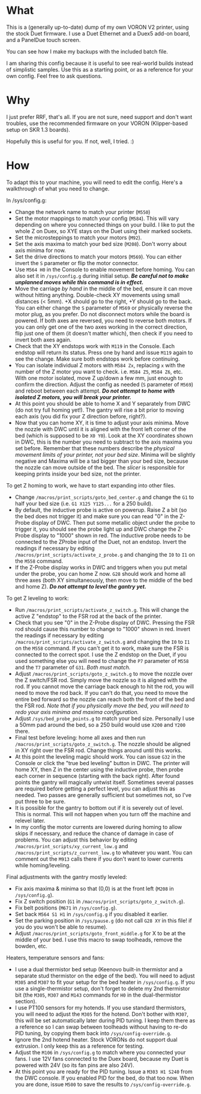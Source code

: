 # What

This is a (generally up-to-date) dump of my own VORON V2 printer, using the stock Duet firmware. I use a Duet Ethernet and a Duex5 add-on board, and a PanelDue touch screen.

You can see how I make my backups with the included batch file.

I am sharing this config because it is useful to see real-world builds instead of simplistic samples. Use this as a starting point, or as a reference for your own config. Feel free to ask questions.

# Why

I just prefer RRF, that's all. If you are not sure, need support and don't want troubles, use the recommended firmware on your VORON (Klipper-based setup on SKR 1.3 boards).

Hopefully this is useful for you. If not, well, I tried. :)

# How

To adapt this to your machine, you will need to edit the config. Here's a walkthrough of what you need to change.

In /sys/config.g:
- Change the network name to match your printer (`M550`)
- Set the motor mappings to match your config (`M584`). This will vary depending on where you connected things on your build. I like to put the whole Z on Duex, so XYE stays on the Duet using their marked sockets.
- Set the microsteppings to match your motors (`M92`).
- Set the axis maxima to match your bed size (`M208`). Don't worry about axis minima for now.
- Set the drive directions to match your motors (`M569`). You can either invert the `S` parameter or flip the motor connector.
- Use `M564 H0` in the Console to enable movement before homing. You can also set it in `/sys/config.g` during initial setup. **_Be careful not to make unplanned moves while this command is in effect._**
- Move the carriage _by hand_ in the middle of the bed, ensure it can move without hitting anything. Double-check XY movements using small distances (< 5mm). +X should go to the right, +Y should go to the back. You can either change the `S` parameter of `M569` or physically reverse the motor plug, as you prefer. Do not disconnect motors while the board is powered. If both axes are reversed, you need to reverse both motors. If you can only get one of the two axes working in the correct direction, flip just one of them (it doesn't matter which), then check if you need to invert both axes again. 
- Check that the XY endstops work with `M119` in the Console. Each endstop will return its status. Press one by hand and issue `M119` again to see the change. Make sure both endstops work before continuing.
- You can isolate individual Z motors with `M584 Zx`, replacing `x` with the number of the Z motor you want to check. i.e. `M584 Z5`, `M584 Z6`, etc. With one motor isolated, move Z up/down a few mm, just enough to confirm the direction. Adjust the config as needed (`S` parameter of `M569`) and reboot between each attempt. **_Do not attempt to home with isolated Z motors, you will break your printer._**
- At this point you should be able to home X and Y separately from DWC (do not try full homing yet!). The gantry will rise a bit prior to moving each axis (you did fix your Z direction before, right?).
- Now that you can home XY, it is time to adjust your axis minima. Move the nozzle with DWC until it is aligned with the front left corner of the bed (which is supposed to be `X0 Y0`). Look at the XY coordinates shown in DWC, this is the number you need to subtract to the axis maxima you set before. Remember that these numbers describe the _physical movement limits of your printer, not your bed size_. Minima will be slightly negative and Maxima will be a tad bigger than your bed size, because the nozzle can move outside of the bed. The _slicer_ is responsible for keeping prints inside your bed size, not the printer.

To get Z homing to work, we have to start expanding into other files.
- Change `/macros/print_scripts/goto_bed_center.g` and change the `G1` to half your bed size (i.e. `G1 X125 Y125...` for a 250 build).
- By default, the inductive probe is active on powerup. Raise Z a bit (so the bed does not trigger it) and make sure you can read "0" in the Z-Probe display of DWC. Then put some metallic object under the probe to trigger it, you should see the probe light up and DWC change the Z-Probe display to "1000" shown in red. The inductive probe needs to be connected to the ZProbe input of the Duet, not an endstop. Invert the readings if necessary by editing `/macros/print_scripts/activate_z_probe.g` and changing the `I0` to `I1` on the `M558` command.
- If the Z-Probe display works in DWC and triggers when you put metal under the probe, you can home Z now. `G28` should work and home all three axes (both XY simultaneously, then move to the middle of the bed and home Z). **_Do not attempt to level the gantry yet._**

To get Z leveling to work:
- Run `/macros/print_scripts/activate_z_switch.g`. This will change the active Z "endstop" to the FSR rod at the back of the printer.
- Check that you see "0" in the Z-Probe display of DWC. Pressing the FSR rod should cause this number to change to "1000" shown in red. Invert the readings if necessary by editing `/macros/print_scripts/activate_z_switch.g` and changing the `I0` to `I1` on the `M558` command. If you can't get it to work, make sure the FSR is connected to the correct spot. I use the Z endstop on the Duet, if you used something else you will need to change the `P7` parameter of `M558` and the `T7` parameter of `G31`. _Both must match._
- Adjust `/macros/print_scripts/goto_z_switch.g` to move the nozzle over the Z switch/FSR rod. Simply move the nozzle so it is aligned with the rod. If you cannot move the carriage back enough to hit the rod, you will need to move the rod back. If you can't do that, you need to move the entire bed forward so the nozzle can reach both the front of the bed and the FSR rod. _Note that if you physically move the bed, you will need to redo your axis minima and maxima configuration._
- Adjust `/sys/bed_probe_points.g` to match your bed size. Personally I use a 50mm pad around the bed, so a 250 build would use `X200` and `Y200` there.
- Final test before leveling: home all axes and then run `/macros/print_scripts/goto_z_switch.g`. The nozzle should be aligned in XY right over the FSR rod. Change things around until this works.
- At this point the leveling magic should work. You can issue `G32` in the Console or click the "true bed leveling" button in DWC. The printer will home XY, then Z in the center using the inductive probe, then probe each corner in sequence (starting with the back right). After found points the gantry will magically untwist itself. Sometimes several passes are required before getting a perfect level, you can adjust this as needed. Two passes are generally sufficient but sometimes not, so I've put three to be sure.
- It is possible for the gantry to bottom out if it is severely out of level. This is normal. This will not happen when you turn off the machine and relevel later. 
- In my config the motor currents are lowered during homing to allow skips if necessary, and reduce the chance of damage in case of problems. You can adjust this behavior by editing `/macros/print_scripts/xy_current_low.g` and `/macros/print_scripts/z_current_low.g` to whatever you want. You can comment out the `M913` calls there if you don't want to lower currents while homing/leveling.

Final adjustments with the gantry mostly leveled:
- Fix axis maxima & minima so that (0,0) is at the front left (`M208` in `/sys/config.g`).
- Fix Z switch position (`G1` in `/macros/print_scripts/goto_z_switch.g`).
- Fix belt positions (`M671` in `/sys/config.g`).
- Set back `M564 S1 H1` in `/sys/config.g` if you disabled it earlier.
- Set the parking position in `/sys/pause.g` (do not call `G28 XY` in this file! if you do you won't be able to resume).
- Adjust `/macros/print_scripts/goto_front_middle.g` for X to be at the middle of your bed. I use this macro to swap toolheads, remove the bowden, etc.

Heaters, temperature sensors and fans:
- I use a dual thermistor bed setup (Keenovo built-in thermistor and a separate stud thermistor on the edge of the bed). You will need to adjust `M305` and `M307` to fit your setup for the bed heater in `/sys/config.g`. If you use a single-thermistor setup, don't forget to delete my 2nd thermistor bit (the `M305`, `M307` and `M143` commands for `H0` in the dual-thermistor section).
- I use PT100 sensors for my hotends. If you use standard thermistors, you will need to adjust the `M305` for the hotend. Don't bother with `M307`, this will be set automatically later during PID tuning. I keep them there as a reference so I can swap between toolheads without having to re-do PID tuning, by copying them back into `/sys/config-override.g`.
- Ignore the 2nd hotend heater. Stock VORONs do not support dual extrusion. I only keep this as a reference for testing.
- Adjust the `M106` in `/sys/config.g` to match where you connected your fans. I use 12V fans connected to the Duex board, because my Duet is powered with 24V (so its fan pins are also 24V).
- At this point you are ready for the PID tuning. Issue a `M303 H1 S240` from the DWC console. If you enabled PID for the bed, do that too now. When you are done, issue `M500` to save the results to `/sys/config-override.g`.
